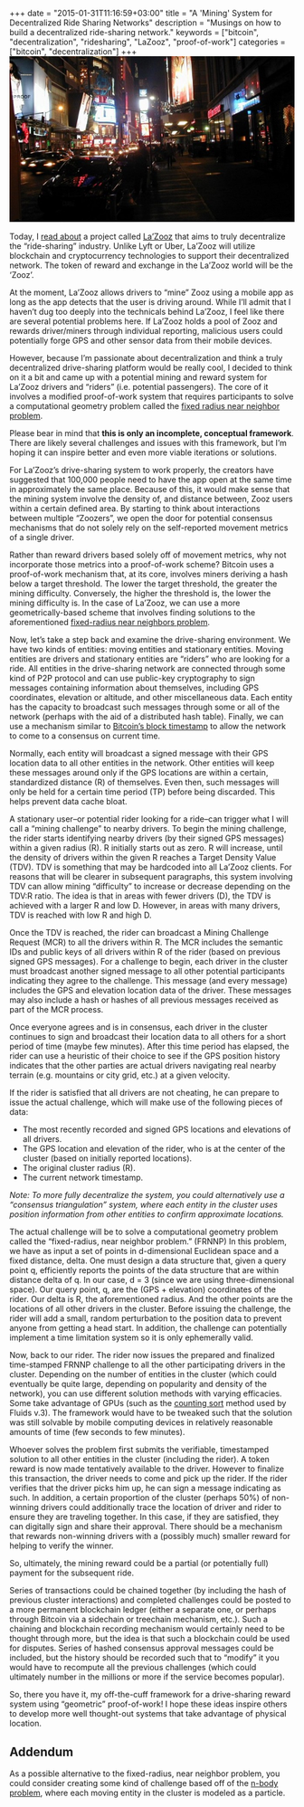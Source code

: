 +++
date = "2015-01-31T11:16:59+03:00"
title = "A 'Mining' System for Decentralized Ride Sharing Networks"
description = "Musings on how to build a decentralized ride-sharing network."
keywords = ["bitcoin", "decentralization", "ridesharing", "LaZooz", "proof-of-work"]
categories = ["bitcoin", "decentralization"]
+++
![Ride Sharing and Geometric Proof of Work](/img/neon-and-signs-on-buildings-with-busy-traffic-at-night.jpg)

Today, I [read about](http://www.fastcoexist.com/3041403/could-lazooz-be-the-ride-sharing-app-weve-been-waiting-for) a project called [La’Zooz](http://lazooz.org/) that aims to truly decentralize the “ride-sharing” industry. Unlike Lyft or Uber, La’Zooz will utilize blockchain and cryptocurrency technologies to support their decentralized network. The token of reward and exchange in the La’Zooz world will be the ‘Zooz’.

At the moment, La’Zooz allows drivers to “mine” Zooz using a mobile app as long as the app detects that the user is driving around. While I’ll admit that I haven’t dug too deeply into the technicals behind La’Zooz, I feel like there are several potential problems here. If La’Zooz holds a pool of Zooz and rewards driver/miners through individual reporting, malicious users could potentially forge GPS and other sensor data from their mobile devices.

However, because I’m passionate about decentralization and think a truly decentralized drive-sharing platform would be really cool, I decided to think on it a bit and came up with a potential mining and reward system for La’Zooz drivers and “riders” (i.e. potential passengers). The core of it involves a modified proof-of-work system that requires participants to solve a computational geometry problem called the [fixed radius near neighbor problem](http://en.wikipedia.org/wiki/Fixed-radius_near_neighbors).

Please bear in mind that **this is only an incomplete, conceptual framework**. There are likely several challenges and issues with this framework, but I’m hoping it can inspire better and even more viable iterations or solutions.

For La’Zooz’s drive-sharing system to work properly, the creators have suggested that 100,000 people need to have the app open at the same time in approximately the same place. Because of this, it would make sense that the mining system involve the density of, and distance between, Zooz users within a certain defined area. By starting to think about interactions between multiple “Zoozers”, we open the door for potential consensus mechanisms that do not solely rely on the self-reported movement metrics of a single driver.

Rather than reward drivers based solely off of movement metrics, why not incorporate those metrics into a proof-of-work scheme? Bitcoin uses a proof-of-work mechanism that, at its core, involves miners deriving a hash below a target threshold. The lower the target threshold, the greater the mining difficulty. Conversely, the higher the threshold is, the lower the mining difficulty is. In the case of La’Zooz, we can use a more geometrically-based scheme that involves finding solutions to the aforementioned [fixed-radius near neighbors problem](http://en.wikipedia.org/wiki/Fixed-radius_near_neighbors).

Now, let’s take a step back and examine the drive-sharing environment. We have two kinds of entities: moving entities and stationary entities. Moving entities are drivers and stationary entities are “riders” who are looking for a ride. All entities in the drive-sharing network are connected through some kind of P2P protocol and can use public-key cryptography to sign messages containing information about themselves, including GPS coordinates, elevation or altitude, and other miscellaneous data. Each entity has the capacity to broadcast such messages through some or all of the network (perhaps with the aid of a distributed hash table). Finally, we can use a mechanism similar to [Bitcoin’s block timestamp](https://en.bitcoin.it/wiki/Block_timestamp) to allow the network to come to a consensus on current time.

Normally, each entity will broadcast a signed message with their GPS location data to all other entities in the network. Other entities will keep these messages around only if the GPS locations are within a certain, standardized distance (R) of themselves. Even then, such messages will only be held for a certain time period (TP) before being discarded. This helps prevent data cache bloat.

A stationary user–or potential rider looking for a ride–can trigger what I will call a “mining challenge” to nearby drivers. To begin the mining challenge, the rider starts identifying nearby drivers (by their signed GPS messages) within a given radius (R). R initially starts out as zero. R will increase, until the density of drivers within the given R reaches a Target Density Value (TDV). TDV is something that may be hardcoded into all La’Zooz clients. For reasons that will be clearer in subsequent paragraphs, this system involving TDV can allow mining “difficulty” to increase or decrease depending on the TDV:R ratio. The idea is that in areas with fewer drivers (D), the TDV is achieved with a larger R and low D. However, in areas with many drivers, TDV is reached with low R and high D.

Once the TDV is reached, the rider can broadcast a Mining Challenge Request (MCR) to all the drivers within R. The MCR includes the semantic IDs and public keys of all drivers within R of the rider (based on previous signed GPS messages). For a challenge to begin, each driver in the cluster must broadcast another signed message to all other potential participants indicating they agree to the challenge. This message (and every message) includes the GPS and elevation location data of the driver. These messages may also include a hash or hashes of all previous messages received as part of the MCR process.

Once everyone agrees and is in consensus, each driver in the cluster continues to sign and broadcast their location data to all others for a short period of time (maybe few minutes). After this time period has elapsed, the rider can use a heuristic of their choice to see if the GPS position history indicates that the other parties are actual drivers navigating real nearby terrain (e.g. mountains or city grid, etc.) at a given velocity.

If the rider is satisfied that all drivers are not cheating, he can prepare to issue the actual challenge, which will make use of the following pieces of data:

* The most recently recorded and signed GPS locations and elevations of all drivers.
* The GPS location and elevation of the rider, who is at the center of the cluster (based on initially reported locations).
* The original cluster radius (R).
* The current network timestamp.

*Note: To more fully decentralize the system, you could alternatively use a “consensus triangulation” system, where each entity in the cluster uses position information from other entities to confirm approximate locations.*

The actual challenge will be to solve a computational geometry problem called the “fixed-radius, near neighbor problem.” (FRNNP) In this problem, we have as input a set of points in d-dimensional Euclidean space and a fixed distance, delta. One must design a data structure that, given a query point q, efficiently reports the points of the data structure that are within distance delta of q. In our case, d = 3 (since we are using three-dimensional space). Our query point, q, are the (GPS + elevation) coordinates of the rider. Our delta is R, the aforementioned radius. And the other points are the locations of all other drivers in the cluster. Before issuing the challenge, the rider will add a small, random perturbation to the position data to prevent anyone from getting a head start. In addition, the challenge can potentially implement a time limitation system so it is only ephemerally valid.

Now, back to our rider. The rider now issues the prepared and finalized time-stamped FRNNP challenge to all the other participating drivers in the cluster. Depending on the number of entities in the cluster (which could eventually be quite large, depending on popularity and density of the network), you can use different solution methods with varying efficacies. Some take advantage of GPUs (such as the [counting sort](http://www.rchoetzlein.com/fluids3/?page_id=15) method used by Fluids v.3). The framework would have to be tweaked such that the solution was still solvable by mobile computing devices in relatively reasonable amounts of time (few seconds to few minutes).

Whoever solves the problem first submits the verifiable, timestamped solution to all other entities in the cluster (including the rider). A token reward is now made tentatively available to the driver. However to finalize this transaction, the driver needs to come and pick up the rider. If the rider verifies that the driver picks him up, he can sign a message indicating as such. In addition, a certain proportion of the cluster (perhaps 50%) of non-winning drivers could additionally trace the location of driver and rider to ensure they are traveling together. In this case, if they are satisfied, they can digitally sign and share their approval. There should be a mechanism that rewards non-winning drivers with a (possibly much) smaller reward for helping to verify the winner.

So, ultimately, the mining reward could be a partial (or potentially full) payment for the subsequent ride.

Series of transactions could be chained together (by including the hash of previous cluster interactions) and completed challenges could be posted to a more permanent blockchain ledger (either a separate one, or perhaps through Bitcoin via a sidechain or treechain mechanism, etc.). Such a chaining and blockchain recording mechanism would certainly need to be thought through more, but the idea is that such a blockchain could be used for disputes. Series of hashed consensus approval messages could be included, but the history should be recorded such that to “modify” it you would have to recompute all the previous challenges (which could ultimately number in the millions or more if the service becomes popular).

So, there you have it, my off-the-cuff framework for a drive-sharing reward system using “geometric” proof-of-work! I hope these ideas inspire others to develop more well thought-out systems that take advantage of physical location.

## Addendum
As a possible alternative to the fixed-radius, near neighbor problem, you could consider creating some kind of challenge based off of the [n-body problem](http://en.wikipedia.org/wiki/Three-body_problem#n-body_problem), where each moving entity in the cluster is modeled as a particle.
